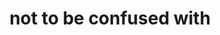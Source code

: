 ---
title: "not to be confused with"
hashtag: not-to-be-confused-with
property: not-to-be-confused-with
type: hashtag
---